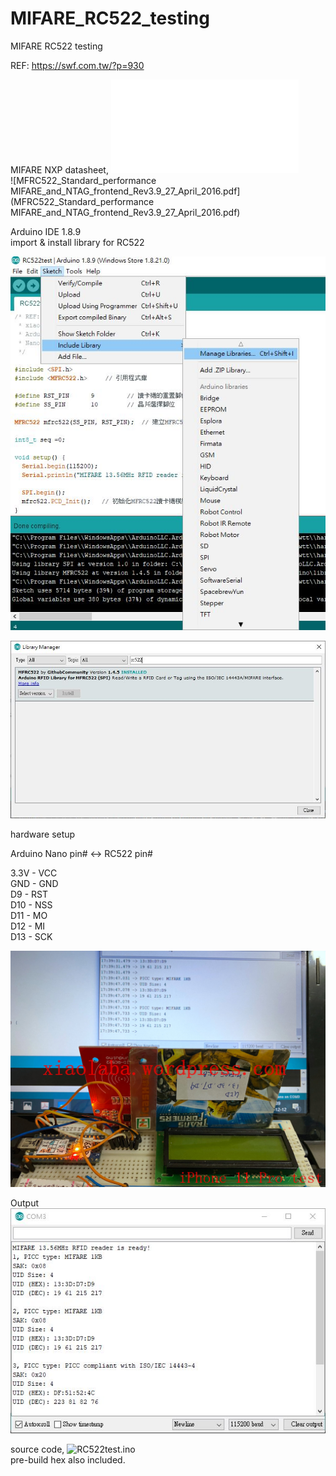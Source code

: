 # MIFARE_RC522_testing
MIFARE RC522 testing  

REF: https://swf.com.tw/?p=930

MIFARE NXP datasheet, ![AN10833.pdf](AN10833.pdf)  
![MFRC522_Standard_performance MIFARE_and_NTAG_frontend_Rev3.9_27_April_2016.pdf](MFRC522_Standard_performance MIFARE_and_NTAG_frontend_Rev3.9_27_April_2016.pdf)  

Arduino IDE 1.8.9  
import & install library for RC522

![xiaolaba_MIFARE_RC522_testing_add_library.jpg](xiaolaba_MIFARE_RC522_testing_add_library.jpg)  

![xiaolaba_MIFARE_RC522_testing_install_library.jpg](xiaolaba_MIFARE_RC522_testing_install_library.jpg)

  
hardware setup  
  
Arduino Nano pin# <-> RC522 pin#

3.3V - VCC  
GND - GND  
D9 - RST  
D10 - NSS  
D11 - MO  
D12 - MI  
D13 - SCK  

![xiaolaba_MIFARE_RC522_testing.jpg](xiaolaba_MIFARE_RC522_testing.jpg)  
  
Output  
![xiaolaba_MIFARE_RC522_testing_output.jpg](xiaolaba_MIFARE_RC522_testing_output.jpg)

source code, ![RC522test.ino](RC522test.ino)  
pre-build hex also included.

